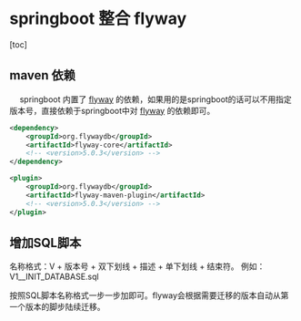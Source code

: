 # springboot 整合 flyway
[toc]
## maven 依赖
&emsp; springboot 内置了 [flyway](https://flywaydb.org) 的依赖，如果用的是springboot的话可以不用指定版本号，直接依赖于springboot中对 [flyway](https://flywaydb.org) 的依赖即可。
```xml
<dependency>
    <groupId>org.flywaydb</groupId>
    <artifactId>flyway-core</artifactId>
    <!-- <version>5.0.3</version> -->
</dependency>
```

```xml
<plugin>
    <groupId>org.flywaydb</groupId>
    <artifactId>flyway-maven-plugin</artifactId>
    <!-- <version>5.0.3</version> -->
</plugin>
```

## 增加SQL脚本
名称格式：V + 版本号 + 双下划线 + 描述 + 单下划线 + 结束符。
例如：V1__INIT_DATABASE.sql

按照SQL脚本名称格式一步一步加即可。flyway会根据需要迁移的版本自动从第一个版本的脚步陆续迁移。
